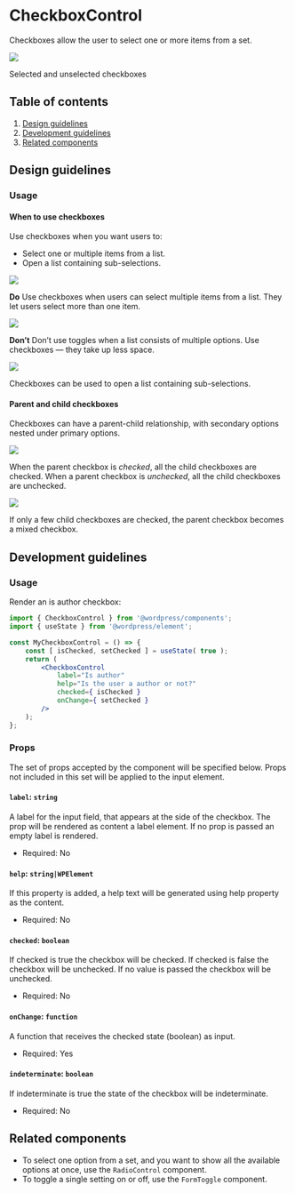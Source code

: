 # CheckboxControl

Checkboxes allow the user to select one or more items from a set.

![](https://make.wordpress.org/design/files/2019/02/CheckboxControl.png)

Selected and unselected checkboxes

## Table of contents

1. [Design guidelines](#design-guidelines)
2. [Development guidelines](#development-guidelines)
3. [Related components](#related-components)

## Design guidelines

### Usage

#### When to use checkboxes

Use checkboxes when you want users to:

-   Select one or multiple items from a list.
-   Open a list containing sub-selections.

![](https://make.wordpress.org/design/files/2019/02/select-from-list.png)

**Do**
Use checkboxes when users can select multiple items from a list. They let users select more than one item.

![](https://make.wordpress.org/design/files/2019/02/many-form-toggles.png)

**Don’t**
Don’t use toggles when a list consists of multiple options. Use checkboxes — they take up less space.

![](https://make.wordpress.org/design/files/2019/02/checkbox-sublist.gif)

Checkboxes can be used to open a list containing sub-selections.

#### Parent and child checkboxes

Checkboxes can have a parent-child relationship, with secondary options nested under primary options.

![](https://make.wordpress.org/design/files/2019/02/checkbox-parent.gif)

When the parent checkbox is _checked_, all the child checkboxes are checked. When a parent checkbox is _unchecked_, all the child checkboxes are unchecked.

![](https://make.wordpress.org/design/files/2019/02/mixed-checkbox.png)

If only a few child checkboxes are checked, the parent checkbox becomes a mixed checkbox.

## Development guidelines

### Usage

Render an is author checkbox:

```jsx
import { CheckboxControl } from '@wordpress/components';
import { useState } from '@wordpress/element';

const MyCheckboxControl = () => {
	const [ isChecked, setChecked ] = useState( true );
	return (
		<CheckboxControl
			label="Is author"
			help="Is the user a author or not?"
			checked={ isChecked }
			onChange={ setChecked }
		/>
	);
};
```

### Props

The set of props accepted by the component will be specified below.
Props not included in this set will be applied to the input element.

#### `label`: `string`

A label for the input field, that appears at the side of the checkbox.
The prop will be rendered as content a label element.
If no prop is passed an empty label is rendered.

-   Required: No

#### `help`: `string|WPElement`

If this property is added, a help text will be generated using help property as the content.

-   Required: No

#### `checked`: `boolean`

If checked is true the checkbox will be checked. If checked is false the checkbox will be unchecked.
If no value is passed the checkbox will be unchecked.

-   Required: No

#### `onChange`: `function`

A function that receives the checked state (boolean) as input.

-   Required: Yes

#### `indeterminate`: `boolean`

If indeterminate is true the state of the checkbox will be indeterminate.

-   Required: No

## Related components

-   To select one option from a set, and you want to show all the available options at once, use the `RadioControl` component.
-   To toggle a single setting on or off, use the `FormToggle` component.
